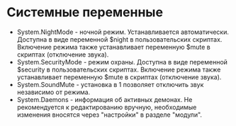 # Системные переменные

- System.NightMode - ночной режим. Устанавливается автоматически. Доступна в виде переменной $night в пользовательских скриптах. Включение режима также устанавливает переменную $mute в скриптах (отключение звука).
- System.SecurityMode - режим охраны. Доступна в виде переменной $security в пользовательских скриптах.  Включение режима также устанавливает переменную $mute в скриптах (отключение звука).
- System.SoundMute - установка в 1 позволяет отключить звук независимо от режима.
- System.Daemons - информация об активных демонах. Не рекомендуется к редактированию вручную, необходимые изменения вносятся через "настройки" в разделе "модули".
